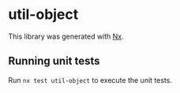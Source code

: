 # util-object

This library was generated with [Nx](https://nx.dev).

## Running unit tests

Run `nx test util-object` to execute the unit tests.
